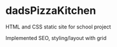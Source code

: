 # dadsPizzaKitchen

HTML and CSS static site for school project

Implemented SEO, styling/layout with grid
